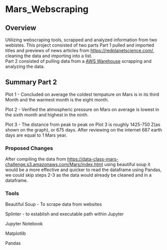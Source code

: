 # Mars_Webscraping

## Overview
Utilizing webscraping tools, scrapped and analyzed information from two webistes.  This project consisted of two parts Part 1 pulled and imported titles and previews of news articles from https://redplanetscience.com/, cleaning the data and importing into a list.  
Part 2 consisted of pulling data from a [AWS Warehouse](https://data-class-mars-challenge.s3.amazonaws.com/Mars/index.html) scrapping and analyzing the data.

## Summary Part 2
Plot 1 - Concluded on average the coldest tempature on Mars is in its third Month and the warmest month is the eight month.

Plot 2 - Verified the atmospheric pressure on Mars on average is lowest in the sixth month and highest in the ninth.

Plot 3 - The distance from peak to peak on Plot 3 is roughly 1425-750 Z(as shown on the graph), or 675 days. After reviewing on the internet 687 earth days are equal to 1 Mars year.

### Proposed Changes

After compiling the data from https://data-class-mars-challenge.s3.amazonaws.com/Mars/index.html using beautiful soup it would be a more effective and quicker to read the dataframe using Pandas,  we could skip steps 2-3 as the data would already be cleaned and in a dataframe.

### Tools

Beautiful Soup - To scrape data from websites

Splinter - to establish and executable path within Jupyter

Jupyter Notebook

Matplotlib

Pandas
